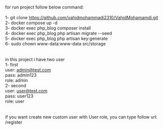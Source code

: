 for run project follow below command: <br>
<br>
1- git clone https://github.com/vahidmohammadi2310/VahidMohamamdi.git <br>
2- docker compose up -d <br>
3- docker exec php_blog composer install <br>
4- docker exec php_blog php artisan migrate --seed <br>
5- docker exec php_blog php artisan key:generate <br>
6- sudo chown www-data:www-data src/storage <br>
<br>
<br>
in this project i have two user <br>
1- first <br>
  user: admin@test.com <br>
  pass: admin123 <br>
  role: admin <br>
2- second <br>
  user: user@test.com <br>
  pass: user123 <br>
  role: user <br>
<br>
<br>
  if you want create new custom user with User role, you can type follow url: <br>
    /register  <br>
    
